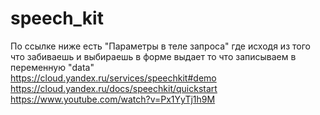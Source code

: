 # speech_kit
По ссылке ниже есть "Параметры в теле запроса" где исходя из того что забиваешь и выбираешь в форме выдает  то что записываем в переменную "data"                         
https://cloud.yandex.ru/services/speechkit#demo                                                                                                                           
https://cloud.yandex.ru/docs/speechkit/quickstart                                                                                                                         
https://www.youtube.com/watch?v=Px1YyTj1h9M                                                                                                                               

